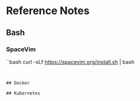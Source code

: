 # Reference Notes

## Bash

### SpaceVim

``bash
curl -sLf https://spacevim.org/install.sh | bash
```


## Docker

## Kubernetes


